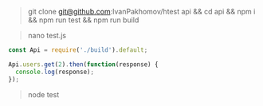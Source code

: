 > git clone git@github.com:IvanPakhomov/htest api && cd api && npm i && npm run test && npm run build

> nano test.js

```javascript
const Api = require('./build').default;

Api.users.get(2).then(function(response) {
  console.log(response);
});
```

> node test
